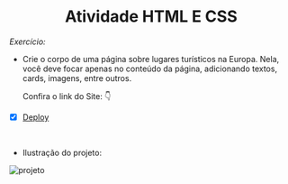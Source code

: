 <h1 align="center">Atividade HTML E CSS</h1   


*Exercício:*

- Crie o corpo de uma página sobre lugares turísticos na Europa. Nela, você deve focar apenas no conteúdo da página, adicionando textos, cards, imagens, entre outros.

  Confira o link do Site: 👇

- [x] [Deploy](https://exercicio-html-proz.vercel.app/)

  </br>
- Ilustração do projeto:
  
   
![projeto](https://github.com/Mizarocha/ExercicioHtml-Proz/assets/88461178/c6065cca-b2ea-4e96-8d70-a252d6de9444) 
